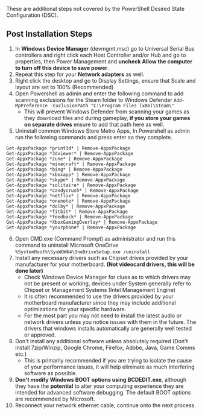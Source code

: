 These are additional steps not covered by the PowerShell Desired State Configuration (DSC).
## Post Installation Steps

1. In **Windows Device Manager** (devmgmt.msc) go to Universal Serial Bus controllers and right click each Host Controller and/or Hub and go to properties, then Power Management and 
**uncheck Allow the computer to turn off this device to save power**. 
2. Repeat this step for your **Network adapters** as well.
3. Right click the desktop and go to Display Settings, ensure that Scale and layout are set to 100% (Recommended)
4. Open Powershell as admin and enter the following command to add scanning exclusions for the Steam folder to Windows Defender
```Add-MpPreference -ExclusionPath "C:\Program Files (x86)\Steam\"```
   - This will prevent Windows Defender from scanning your games as they download files and during gameplay, **if you store your games on separate drives** ensure to add that path here as well.
5. Uninstall common Windows Store Metro Apps, In Powershell as admin run the following commands and press enter so they complete.
```
Get-AppxPackage *print3d* | Remove-AppxPackage
Get-AppxPackage *3dviewer* | Remove-AppxPackage
Get-AppxPackage *zune* | Remove-AppxPackage
Get-AppxPackage *minecraft* | Remove-AppxPackage
Get-AppxPackage *bing* | Remove-AppxPackage
Get-AppxPackage *xboxapp* | Remove-AppxPackage
Get-AppxPackage *skype* | Remove-AppxPackage
Get-AppxPackage *solitaire* | Remove-AppxPackage
Get-AppxPackage *candycrush* | Remove-AppxPackage
Get-AppxPackage *netflix* | Remove-AppxPackage
Get-AppxPackage *onenote* | Remove-AppxPackage
Get-AppxPackage *dolby* | Remove-AppxPackage
Get-AppxPackage *fitbit* | Remove-AppxPackage
Get-AppxPackage *feedback* | Remove-AppxPackage
Get-AppxPackage *XboxGamingOverlay* | Remove-AppxPackage
Get-AppxPackage *yourphone* | Remove-AppxPackage
```
6. Open CMD.exe (Command Prompt) as administrator and run this command to uninstall Microsoft OneDrive
`%SystemRoot%\SysWOW64\OneDriveSetup.exe /uninstall`
7. Install any necessary drivers such as Chipset drives provided by your manufacturer for your motherboard. **(Not videocard drivers, this will be done later)**
   - Check Windows Device Manager for clues as to which drivers may not be present or working, devices under System generally refer to Chipset or Management Systems (Intel Management Engine)
   - It is often recommended to use the drivers provided by your motherboard manufacturer since they may include additional optimizations for your specific hardware.
   - For the most part you may not need to install the latest audio or network drivers unless you notice issues with them in the future. The drivers that windows installs automatically are generally well tested or approved.
8. Don't install any additional software unless absolutely required (Don't install 7zip/Winzip, Google Chrome, Firefox, Adobe, Java, Game Comms etc.)
   - This is primarily recommended if you are trying to isolate the cause of your performance issues, it will help eliminate as much interfering software as possible.
9. **Don't modify Windows BOOT options using BCDEDIT.exe**, although they have the **potential** to alter your computing experience they are intended for advanced software debugging. The default BOOT options are recommended by Microsoft.
10. Reconnect your network ethernet cable, continue onto the next process.
